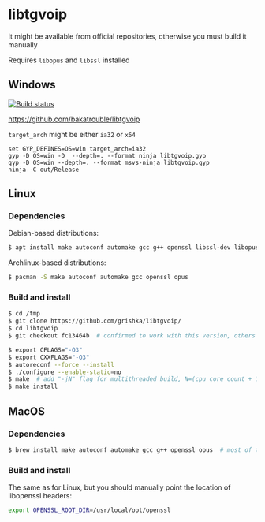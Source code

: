 # libtgvoip

It might be available from official repositories, otherwise you must build it manually

Requires `libopus` and `libssl` installed

## Windows
[![Build status](https://ci.appveyor.com/api/projects/status/hiugc2951g7u98r3?svg=true)](https://ci.appveyor.com/project/bakatrouble/libtgvoip)

https://github.com/bakatrouble/libtgvoip

`target_arch` might be either `ia32` or `x64`
```batch
set GYP_DEFINES=OS=win target_arch=ia32
gyp -D OS=win -D  --depth=. --format ninja libtgvoip.gyp
gyp -D OS=win --depth=. --format msvs-ninja libtgvoip.gyp
ninja -C out/Release
```

## Linux
### Dependencies

Debian-based distributions:
```bash
$ apt install make autoconf automake gcc g++ openssl libssl-dev libopus0 libopus-dev
```

Archlinux-based distributions:
```bash
$ pacman -S make autoconf automake gcc openssl opus
```

### Build and install
```bash
$ cd /tmp
$ git clone https://github.com/grishka/libtgvoip/
$ cd libtgvoip
$ git checkout fc13464b  # confirmed to work with this version, others would require testing

$ export CFLAGS="-O3"
$ export CXXFLAGS="-O3"
$ autoreconf --force --install
$ ./configure --enable-static=no
$ make  # add "-jN" flag for multithreaded build, N=(cpu core count + 1) is recommended
$ make install
```

## MacOS
### Dependencies
```bash
$ brew install make autoconf automake gcc g++ openssl opus  # most of those should be installed with XCode Tools
```

### Build and install
The same as for Linux, but you should manually point the location of libopenssl headers:
 
```bash
export OPENSSL_ROOT_DIR=/usr/local/opt/openssl
```